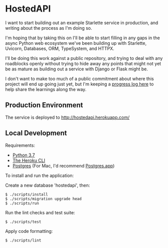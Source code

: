 # HostedAPI

I want to start building out an example Starlette service in production,
and writing about the process as I'm doing so.

I'm hoping that by taking this on I'll be able to start filling in any gaps
in the async Python web ecosystem we've been building up with Starlette, Uvicorn,
Databases, ORM, TypeSystem, and HTTPX.

I'll be doing this work against a public repository, and trying to deal with any
roadblocks openly without trying to hide away any points that might not yet be
as mature as building out a service with Django or Flask might be.

I don't want to make too much of a public commitment about where this project
will end up going just yet, but I'm keeping a [progress log here](https://github.com/encode/hostedapi.com/blob/master/PROGRESS.md) to help share the learnings along the way.

## Production Environment

The service is deployed to http://hostedapi.herokuapp.com/

## Local Development

Requirements:

* [Python 3.7](https://www.python.org/downloads/)
* [The Heroku CLI](https://devcenter.heroku.com/articles/heroku-cli)
* [Postgres](https://www.postgresql.org/download/) (For Mac, I'd recommend [Postgres.app](https://postgresapp.com/))

To install and run the application:

Create a new database 'hostedapi', then:

```shell
$ ./scripts/install
$ ./scripts/migration upgrade head
$ ./scripts/run
```

Run the lint checks and test suite:

```shell
$ ./scripts/test
```

Apply code formatting:

```shell
$ ./scripts/lint
```
